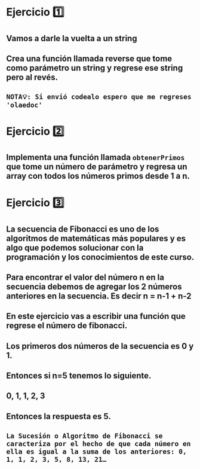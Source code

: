 # Ejercicio 1️⃣ 
## Vamos a darle la vuelta a un string 
## Crea una función llamada reverse que tome como parámetro un string y regrese ese string pero al revés.

## ``NOTA💡: Si envió codealo espero que me regreses 'olaedoc'``


# Ejercicio 2️⃣
## Implementa una función llamada ``obtenerPrimos`` que tome un número de parámetro y regresa un array con todos los números primos desde 1 a n.


# Ejercicio 3️⃣
## La secuencia de Fibonacci es uno de los algoritmos de matemáticas más populares y es algo que podemos solucionar con la programación y los conocimientos de este curso.
## 
## Para encontrar el valor del número n en la secuencia debemos de agregar los 2 números anteriores en la secuencia. Es decir n = n-1 + n-2
## 
## En este ejercicio vas a escribir una función que regrese el número de fibonacci.
## 
## Los primeros dos números de la secuencia es 0 y 1.
## 
## Entonces si n=5 tenemos lo siguiente.
## 
## 0, 1, 1, 2, 3
## 
## Entonces la respuesta es 5.

## ``La Sucesión o Algoritmo de Fibonacci se caracteriza por el hecho de que cada número en ella es igual a la suma de los anteriores: 0, 1, 1, 2, 3, 5, 8, 13, 21… ``